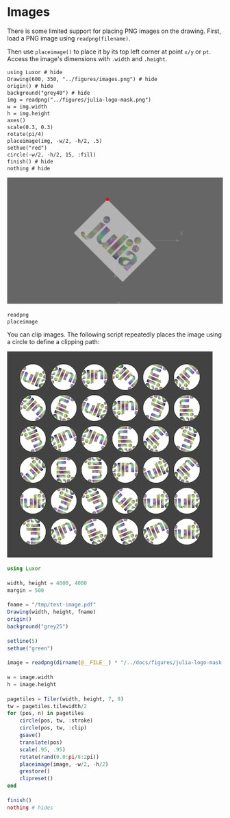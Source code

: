 # Images

There is some limited support for placing PNG images on the drawing. First, load a PNG image using `readpng(filename)`.

Then use `placeimage()` to place it by its top left corner at point `x/y` or `pt`. Access the image's dimensions with `.width` and `.height`.

```@example
using Luxor # hide
Drawing(600, 350, "../figures/images.png") # hide
origin() # hide
background("grey40") # hide
img = readpng("../figures/julia-logo-mask.png")
w = img.width
h = img.height
axes()
scale(0.3, 0.3)
rotate(pi/4)
placeimage(img, -w/2, -h/2, .5)
sethue("red")
circle(-w/2, -h/2, 15, :fill)
finish() # hide
nothing # hide
```
!["Images"](figures/images.png)

```@docs
readpng
placeimage
```

You can clip images. The following script repeatedly places the image using a circle to define a clipping path:

!["Images"](figures/test-image.png)

```julia
using Luxor

width, height = 4000, 4000
margin = 500

fname = "/tmp/test-image.pdf"
Drawing(width, height, fname)
origin()
background("grey25")

setline(5)
sethue("green")

image = readpng(dirname(@__FILE__) * "/../docs/figures/julia-logo-mask.png")

w = image.width
h = image.height

pagetiles = Tiler(width, height, 7, 9)
tw = pagetiles.tilewidth/2
for (pos, n) in pagetiles
    circle(pos, tw, :stroke)
    circle(pos, tw, :clip)
    gsave()
    translate(pos)
    scale(.95, .95)
    rotate(rand(0.0:pi/8:2pi))
    placeimage(image, -w/2, -h/2)
    grestore()
    clipreset()
end

finish()
nothing # hides
```
